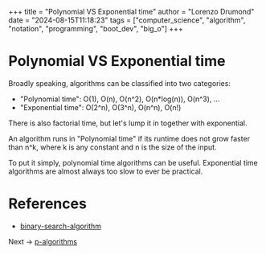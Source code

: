 +++
title = "Polynomial VS Exponential time"
author = "Lorenzo Drumond"
date = "2024-08-15T11:18:23"
tags = ["computer_science",  "algorithm",  "notation",  "programming",  "boot_dev",  "big_o"]
+++


# Polynomial VS Exponential time

Broadly speaking, algorithms can be classified into two categories:

- "Polynomial time": O(1), O(n), O(n^2), O(n*log(n)), O(n^3), ...
- "Exponential time": O(2^n), O(3^n), O(n^n), O(n!)

There is also factorial time, but let's lump it in together with exponential.

An algorithm runs in "Polynomial time" if its runtime does not grow faster than n^k, where k is any constant and n is the size of the input.

To put it simply, polynomial time algorithms can be useful. Exponential time algorithms are almost always too slow to ever be practical.

# References
- [binary-search-algorithm](/wiki/binary-search-algorithm/)

Next -> [p-algorithms](/wiki/p-algorithms/)
